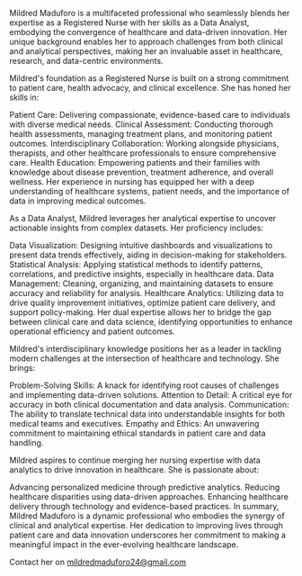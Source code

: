 Mildred Maduforo is a multifaceted professional who seamlessly blends her expertise as a Registered Nurse with her skills as a Data Analyst, embodying the convergence of healthcare and data-driven innovation. Her unique background enables her to approach challenges from both clinical and analytical perspectives, making her an invaluable asset in healthcare, research, and data-centric environments.

Mildred's foundation as a Registered Nurse is built on a strong commitment to patient care, health advocacy, and clinical excellence. She has honed her skills in:

Patient Care: Delivering compassionate, evidence-based care to individuals with diverse medical needs.
Clinical Assessment: Conducting thorough health assessments, managing treatment plans, and monitoring patient outcomes.
Interdisciplinary Collaboration: Working alongside physicians, therapists, and other healthcare professionals to ensure comprehensive care.
Health Education: Empowering patients and their families with knowledge about disease prevention, treatment adherence, and overall wellness.
Her experience in nursing has equipped her with a deep understanding of healthcare systems, patient needs, and the importance of data in improving medical outcomes.

As a Data Analyst, Mildred leverages her analytical expertise to uncover actionable insights from complex datasets. Her proficiency includes:

Data Visualization: Designing intuitive dashboards and visualizations to present data trends effectively, aiding in decision-making for stakeholders.
Statistical Analysis: Applying statistical methods to identify patterns, correlations, and predictive insights, especially in healthcare data.
Data Management: Cleaning, organizing, and maintaining datasets to ensure accuracy and reliability for analysis.
Healthcare Analytics: Utilizing data to drive quality improvement initiatives, optimize patient care delivery, and support policy-making.
Her dual expertise allows her to bridge the gap between clinical care and data science, identifying opportunities to enhance operational efficiency and patient outcomes.

Mildred's interdisciplinary knowledge positions her as a leader in tackling modern challenges at the intersection of healthcare and technology. She brings:

Problem-Solving Skills: A knack for identifying root causes of challenges and implementing data-driven solutions.
Attention to Detail: A critical eye for accuracy in both clinical documentation and data analysis.
Communication: The ability to translate technical data into understandable insights for both medical teams and executives.
Empathy and Ethics: An unwavering commitment to maintaining ethical standards in patient care and data handling.

Mildred aspires to continue merging her nursing expertise with data analytics to drive innovation in healthcare. She is passionate about:

Advancing personalized medicine through predictive analytics.
Reducing healthcare disparities using data-driven approaches.
Enhancing healthcare delivery through technology and evidence-based practices.
In summary, Mildred Maduforo is a dynamic professional who embodies the synergy of clinical and analytical expertise. Her dedication to improving lives through patient care and data innovation underscores her commitment to making a meaningful impact in the ever-evolving healthcare landscape.

Contact her on mildredmaduforo24@gmail.com




